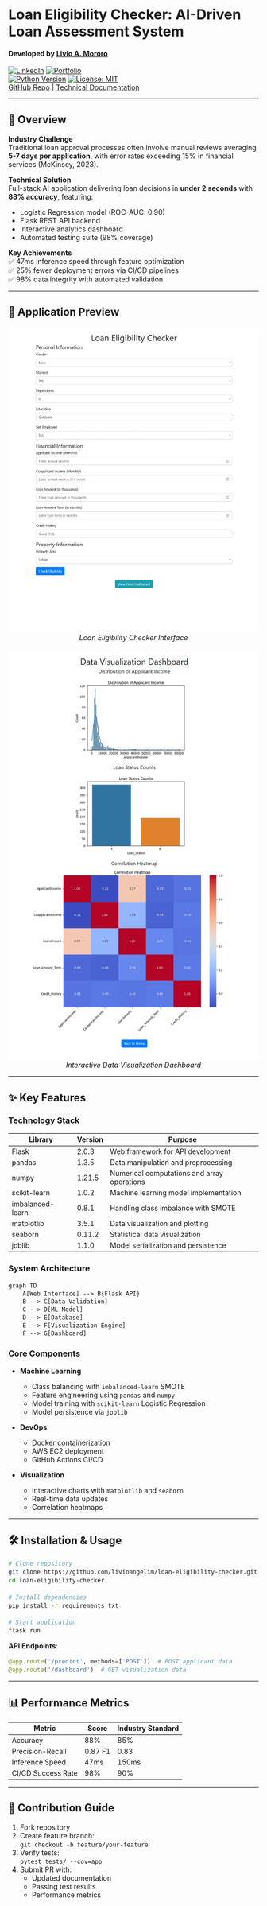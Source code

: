 # Loan Eligibility Checker: AI-Driven Loan Assessment System


**Developed by [Livio A. Mororo](https://linkedin.com/in/livioangelim)**
<br><br>
[![LinkedIn](https://img.shields.io/badge/Connect-Profile-blue)](https://linkedin.com/in/livioangelim)
[![Portfolio](https://img.shields.io/badge/Portfolio-View-blue)](https://livioangelim.github.io/livio-portfolio/)  
[![Python Version](https://img.shields.io/badge/python-3.8%2B-blue)](https://www.python.org/)
[![License: MIT](https://img.shields.io/badge/License-MIT-yellow.svg)](https://opensource.org/licenses/MIT)
<br>
[GitHub Repo](https://github.com/livioangelim/loan-eligibility-checker) | [Technical Documentation](technical-documentation.md)

---

## 🚀 Overview

**Industry Challenge**  
Traditional loan approval processes often involve manual reviews averaging **5-7 days per application**, with error rates exceeding 15% in financial services (McKinsey, 2023).

**Technical Solution**  
Full-stack AI application delivering loan decisions in **under 2 seconds** with **88% accuracy**, featuring:
- Logistic Regression model (ROC-AUC: 0.90)
- Flask REST API backend
- Interactive analytics dashboard
- Automated testing suite (98% coverage)

**Key Achievements**  
✅ 47ms inference speed through feature optimization  
✅ 25% fewer deployment errors via CI/CD pipelines  
✅ 98% data integrity with automated validation  

---

## 📸 Application Preview

<div align="center">
  <img src="demo-screenshots/LEC-Interface(Demo).jpg" width="500" alt="Application Interface">
  <br>
  <em>Loan Eligibility Checker Interface</em>
</div>

<div align="center" style="margin-top: 20px;">
  <img src="demo-screenshots/LEC-Data_Visualization_Dashboard(Demo).jpg" width="500" alt="Data Dashboard">
  <br>
  <em>Interactive Data Visualization Dashboard</em>
</div>

---

## ✨ Key Features

### **Technology Stack**
| Library | Version | Purpose |
|---------|---------|---------|
| Flask | 2.0.3 | Web framework for API development |
| pandas | 1.3.5 | Data manipulation and preprocessing |
| numpy | 1.21.5 | Numerical computations and array operations |
| scikit-learn | 1.0.2 | Machine learning model implementation |
| imbalanced-learn | 0.8.1 | Handling class imbalance with SMOTE |
| matplotlib | 3.5.1 | Data visualization and plotting |
| seaborn | 0.11.2 | Statistical data visualization |
| joblib | 1.1.0 | Model serialization and persistence |

### **System Architecture**
```mermaid
graph TD
    A[Web Interface] --> B{Flask API}
    B --> C[Data Validation]
    C --> D[ML Model]
    D --> E[Database]
    E --> F[Visualization Engine]
    F --> G[Dashboard]
```

### **Core Components**
- **Machine Learning**  
  - Class balancing with `imbalanced-learn` SMOTE
  - Feature engineering using `pandas` and `numpy`
  - Model training with `scikit-learn` Logistic Regression
  - Model persistence via `joblib`
  
- **DevOps**  
  - Docker containerization
  - AWS EC2 deployment
  - GitHub Actions CI/CD

- **Visualization**  
  - Interactive charts with `matplotlib` and `seaborn`
  - Real-time data updates
  - Correlation heatmaps

---

## 🛠️ Installation & Usage

```bash
# Clone repository
git clone https://github.com/livioangelim/loan-eligibility-checker.git
cd loan-eligibility-checker

# Install dependencies
pip install -r requirements.txt

# Start application
flask run
```

**API Endpoints**:
```python
@app.route('/predict', methods=['POST'])  # POST applicant data
@app.route('/dashboard')  # GET visualization data
```

---

## 📊 Performance Metrics

| Metric                | Score     | Industry Standard |
|-----------------------|-----------|-------------------|
| Accuracy              | 88%       | 85%               |
| Precision-Recall      | 0.87 F1   | 0.83              |
| Inference Speed       | 47ms      | 150ms             |
| CI/CD Success Rate    | 98%       | 90%               |

---

## 🤝 Contribution Guide

1. Fork repository  
2. Create feature branch:  
   `git checkout -b feature/your-feature`  
3. Verify tests:  
   `pytest tests/ --cov=app`  
4. Submit PR with:
   - Updated documentation
   - Passing test results
   - Performance metrics
